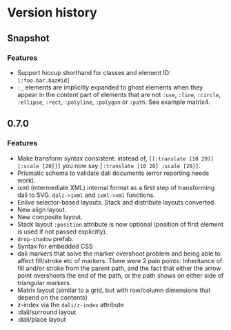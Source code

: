 # Version history

## Snapshot

### Features

* Support hiccup shorthand for classes and element ID: `[:foo.bar.baz#id]`
* `:_` elements are implicitly expanded to ghost elements when they
  appear in the content part of elements that are not `:use`, `:line`,
  `:circle`, `:ellipse`, `:rect`, `:polyline`, `:polygon` or `:path`.
  See example matrix4.

## 0.7.0

### Features

* Make transform syntax consistent: instead of, `[[:translate [10 20]]
  [:scale [20]]]` you now say `[:translate [10 20] :scale [20]]`.
* Prismatic schema to validate dali documents (error reporting needs
  work).
* ixml (intermediate XML) internal format as a first step of
  transforming dali to SVG. `dali->ixml` and `ixml->xml` functions.
* Enlive selector-based layouts. Stack and distribute layouts
  converted.
* New align layout.
* New composite layout.
* Stack layout `:position` attribute is now optional (position of
  first element is used if not passed explicitly).
* `drop-shadow` prefab.
* Syntax for embedded CSS
* dali markers that solve the marker overshoot problem and being able
  to affect fill/stroke etc of markers. There were 2 pain points:
  Inheritance of fill and/or stroke from the parent path, and the fact
  that either the arrow point overshoots the end of the path, or the
  path shows on either side of triangular markers.
* Matrix layout (similar to a grid, but with row/column dimensions
  that depend on the contents)
* z-index via the `dali/z-index` attribute
* :dali/surround layout
* :dali/place layout
